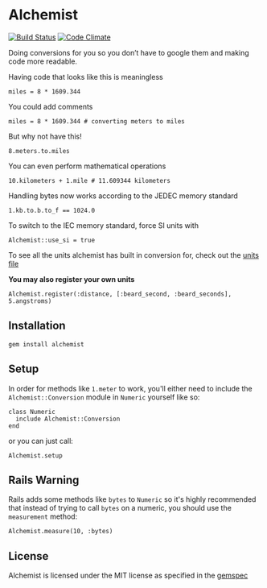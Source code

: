 Alchemist
=========

[![Build Status](https://travis-ci.org/halogenandtoast/alchemist.png?branch=master)](https://travis-ci.org/halogenandtoast/alchemist)
[![Code Climate](https://codeclimate.com/github/halogenandtoast/alchemist.png)](https://codeclimate.com/github/halogenandtoast/alchemist)

Doing conversions for you so you don’t have to google them and making
code more readable.

Having code that looks like this is meaningless

    miles = 8 * 1609.344

You could add comments

    miles = 8 * 1609.344 # converting meters to miles

But why not have this!

    8.meters.to.miles

You can even perform mathematical operations

    10.kilometers + 1.mile # 11.609344 kilometers

Handling bytes now works according to the JEDEC memory standard

    1.kb.to.b.to_f == 1024.0

To switch to the IEC memory standard, force SI units with

    Alchemist::use_si = true

To see all the units alchemist has built in conversion for, check out the [units file](lib/alchemist/data/units.yml)

<strong>You may also register your own units</strong>

    Alchemist.register(:distance, [:beard_second, :beard_seconds], 5.angstroms)

Installation
------------

    gem install alchemist

Setup
-----

In order for methods like `1.meter` to work, you'll either need to include the `Alchemist::Conversion` module in `Numeric` yourself like so:

    class Numeric
      include Alchemist::Conversion
    end

or you can just call:

    Alchemist.setup

Rails Warning
-------------

Rails adds some methods like `bytes` to `Numeric` so it's highly recommended that instead of trying to call `bytes` on a numeric, you should use the `measurement` method:

    Alchemist.measure(10, :bytes)

License
-------

Alchemist is licensed under the MIT license as specified in the [gemspec](alchemist.gemspec)
